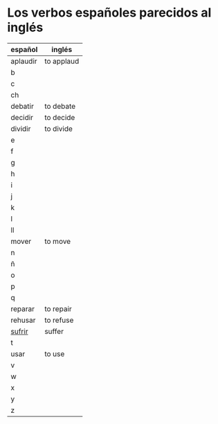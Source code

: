 # Los verbos españoles parecidos al inglés

| español                    | inglés     |
|----------------------------|------------|
| aplaudir                   | to applaud |
| b                          |            |
| c                          |            |
| ch                         |            |
| debatir                    | to debate  |
| decidir                    | to decide  |
| dividir                    | to divide  |
| e                          |            |
| f                          |            |
| g                          |            |
| h                          |            |
| i                          |            |
| j                          |            |
| k                          |            |
| l                          |            |
| ll                         |            |
| mover                      | to move    |
| n                          |            |
| ñ                          |            |
| o                          |            |
| p                          |            |
| q                          |            |
| reparar                    | to repair  |
| rehusar                    | to refuse  |
| [sufrir](dict/s/sufrir.md) | suffer     |
| t                          |            |
| usar                       | to use     |
| v                          |            |
| w                          |            |
| x                          |            |
| y                          |            |
| z                          |            |